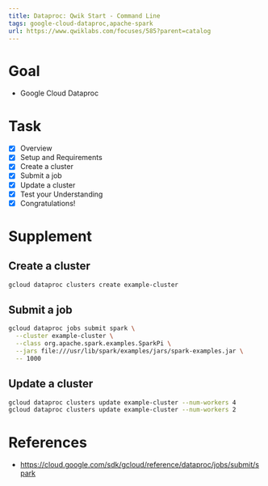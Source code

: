 ```yaml
---
title: Dataproc: Qwik Start - Command Line
tags: google-cloud-dataproc,apache-spark
url: https://www.qwiklabs.com/focuses/585?parent=catalog
---
```


# Goal
- Google Cloud Dataproc

# Task
- [x] Overview
- [x] Setup and Requirements
- [x] Create a cluster
- [x] Submit a job
- [x] Update a cluster
- [x] Test your Understanding
- [x] Congratulations!

# Supplement
## Create a cluster
```sh
gcloud dataproc clusters create example-cluster
```

## Submit a job
```sh
gcloud dataproc jobs submit spark \
  --cluster example-cluster \
  --class org.apache.spark.examples.SparkPi \
  --jars file:///usr/lib/spark/examples/jars/spark-examples.jar \
  -- 1000
```

## Update a cluster
```sh
gcloud dataproc clusters update example-cluster --num-workers 4
gcloud dataproc clusters update example-cluster --num-workers 2
```

# References
- https://cloud.google.com/sdk/gcloud/reference/dataproc/jobs/submit/spark
